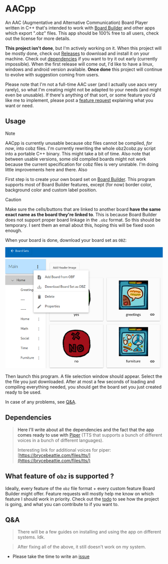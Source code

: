 
# AACpp

An AAC (Augmentative and Alternative Communication) Board Player written in C++
that's intended to work with [Board Builder](https://app.globalsymbols.com/en/)
and other apps which export ".obz" files. This app should be 100% free to all
users, check out the license for more details.

**This project isn't done**, but I'm actively working on it. When this project
will be mostly done, check out
[Releases](https://github.com/DaApppooo/AACpp/releases) to download and install
it on your machine. Check out [dependencies](#deps) if you want to
try it out early (currently impossible). When the first release will come out,
I'd like to have a linux, windows and android version available. **Once done**
this project will continue to evolve with suggestion coming from users.

Please note that I'm not a full-time AAC user (and I actually use aacs very
rarely), so what I'm creating might not be adapted to your needs (and might
even be unusable). If there's anything of that sort, or some feature you'd like
me to implement, please post a [feature request](https://github.com/DaApppooo/AACpp/issues/new?assignees=DaApppooo&labels=&projects=&template=feature-request.md&title=)
explaining what you want or need.

## Usage

> [!NOTE]
> AACpp is currently unusable because obz files cannot be compiled, *for now*,
> into cobz files. I'm currently rewriting the whole obz2cobz.py script into a
> portable C++ binary. This might take a bit of time. Also note that between
> usable versions, some old compiled boards might not work because the current
> specification for cobz files is very unstable. I'm doing little improvements
> here and there. Also

First step is to create your own board set on
[Board Builder](https://app.globalsymbols.com/en/). This program supports most
of Board Builder features, except (for now) border color, background color and
custom label position.

> [!CAUTION]
> Make sure the cells/buttons that are linked to another board **have the same
> exact name as the board they're linked to**. This is because Board Builder
> does not support proper board linkage in the `.obz` format. So this should be
> temporary. I sent them an email about this, hoping this will be fixed soon
> enough.

When your board is done, download your board set as `OBZ`:

![Clicking on the "Download Board set as OBZ"](doc/tuto0.png)

Then launch this program. A file selection window should appear. Select the
the file you just downloaded. After at most a few seconds of loading and
compiling everything needed, you should get the board set you just created
ready to be used.

In case of any problems, see [Q&A](#qna).

<a name="deps" />

## Dependencies

> Here I'll write about all the dependencies and the fact that the app comes
> ready to use with [Piper](https://github.com/rhasspy/piper) (TTS that
> supports a bunch of different voices in a bunch of different languages).
>
> Interesting link for additional voices for piper:
> [https://brycebeattie.com/files/tts/](https://brycebeattie.com/files/tts/)

## What feature of `obz` is supported ?

Ideally, every feature of the `obz` file format + every custom feature Board
Builder might offer. Feature requests will mostly help me know on which feature
I should work in priority. Check out the
[todo](https://github.com/users/DaApppooo/projects/1) to see how the project is
going, and what you can contribute to if you want to.

<a name="qna">

## Q&A

> There will be a few guides on installing and using the app on different
> systems. Idk.

> After fixing all of the above, it still doesn't work on my system.
- Please take the time to write an
  [issue](https://github.com/DaApppooo/AACpp/issues/new?assignees=DaApppooo&labels=&projects=&template=bug--or-problem-with-default-behavior-in-general--report.md&title=)


